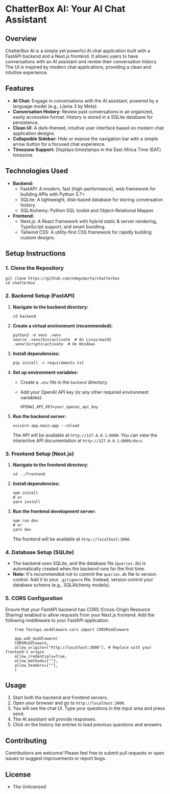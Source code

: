 # ChatterBox AI: Your AI Chat Assistant

## Overview

ChatterBox AI is a simple yet powerful AI chat application built with a FastAPI backend and a Next.js frontend. It allows users to have conversations with an AI assistant and review their conversation history.  The UI is inspired by modern chat applications, providing a clean and intuitive experience.

## Features

-   **AI Chat:**  Engage in conversations with the AI assistant, powered by a language model (e.g., Llama 3 by Meta).
-   **Conversation History:** Review past conversations in an organized, easily accessible format.  History is stored in a SQLite database for persistence.
-   **Clean UI:**  A dark-themed, intuitive user interface based on modern chat application designs.
-   **Collapsible Sidebar:**  Hide or expose the navigation bar with a simple arrow button for a focused chat experience.
-   **Timezone Support:** Displays timestamps in the East Africa Time (EAT) timezone.

## Technologies Used

-   **Backend:**
    -   FastAPI:  A modern, fast (high-performance), web framework for building APIs with Python 3.7+
    -   SQLite:  A lightweight, disk-based database for storing conversation history.
    -   SQLAlchemy:  Python SQL toolkit and Object-Relational Mapper.
-   **Frontend:**
    -   Next.js:  A React framework with hybrid static & server rendering, TypeScript support, and smart bundling.
    -   Tailwind CSS:  A utility-first CSS framework for rapidly building custom designs.

## Setup Instructions

### 1. Clone the Repository

	
	git clone https://github.com/ndegzmarto/chatterbox
 	cd chatterbox
	


### 2. Backend Setup (FastAPI)

1.  **Navigate to the backend directory:**

    ```
    cd backend
    ```
2.  **Create a virtual environment (recommended):**

    ```
    python3 -m venv .venv
    source .venv/bin/activate  # On Linux/macOS
    .venv\Scripts\activate  # On Windows
    ```
3.  **Install dependencies:**

    ```
    pip install -r requirements.txt
    ```
4.  **Set up environment variables:**

    -   Create a `.env` file in the `backend` directory.
    -   Add your OpenAI API key (or any other required environment variables):

        ```
        OPENAI_API_KEY=your_openai_api_key
        ```
5.  **Run the backend server:**

    ```
    uvicorn app.main:app --reload
    ```

    The API will be available at `http://127.0.0.1:8000`.  You can view the interactive API documentation at `http://127.0.0.1:8000/docs`.

### 3. Frontend Setup (Next.js)

1.  **Navigate to the frontend directory:**

    ```
    cd ../frontend
    ```
2.  **Install dependencies:**

    ```
    npm install
    # or
    yarn install
    ```
3.  **Run the frontend development server:**

    ```
    npm run dev
    # or
    yarn dev
    ```

    The frontend will be available at `http://localhost:3000`.

### 4. Database Setup (SQLite)

-   The backend uses SQLite, and the database file (`queries.db`) is automatically created when the backend runs for the first time.
-   **Note:** It's recommended not to commit the `queries.db` file to version control. Add it to your `.gitignore` file.  Instead, version control your database schema (e.g., SQLAlchemy models).

### 5. CORS Configuration

Ensure that your FastAPI backend has CORS (Cross-Origin Resource Sharing) enabled to allow requests from your Next.js frontend.  Add the following middleware to your FastAPI application:

		

		from fastapi.middleware.cors import CORSMiddleware

		app.add_middleware(
		CORSMiddleware,
		allow_origins=["http://localhost:3000"], # Replace with your frontend's origin
		allow_credentials=True,
		allow_methods=[""],
		allow_headers=[""],
		)

		


## Usage

1.  Start both the backend and frontend servers.
2.  Open your browser and go to `http://localhost:3000`.
3.  You will see the chat UI. Type your questions in the input area and press send.
4.  The AI assistant will provide responses.
5.  Click on the history list entries to load previous questions and answers.

## Contributing

Contributions are welcome! Please feel free to submit pull requests or open issues to suggest improvements or report bugs.

## License

- The Unlicensed

